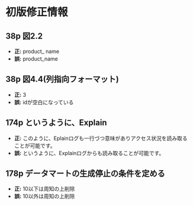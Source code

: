 <!DOCTYPE html>
<html lang="en">
<head>
    <meta charset="UTF-8">
    <meta name="viewport" content="width=device-width, initial-scale=1.0">
    <title>初版修正情報</title>
</head>
<body>

<h1>初版修正情報</h1>

<h2>38p 図2.2</h2>
<ul>
    <li><strong>正:</strong> product_ name</li>
    <li><strong>誤:</strong> product_name</li>
</ul>

<h2>38p 図4.4(列指向フォーマット)</h2>
<ul>
    <li><strong>正:</strong> 3</li>
    <li><strong>誤:</strong> idが空白になっている</li>
</ul>

<h2>174p というように、Explain</h2>
<ul>
    <li><strong>正:</strong> このように、Eplainログも一行づつ意味がありアクセス状況を読み取ることが可能です。</li>
    <li><strong>誤:</strong> というように、Explainログからも読み取ることが可能です。</li>
</ul>

<h2>178p データマートの生成停止の条件を定める</h2>
<ul>
    <li><strong>正:</strong> 10以下は周知の上削除</li>
    <li><strong>誤:</strong> 10以外は周知の上削除</li>
</ul>

</body>
</html>
